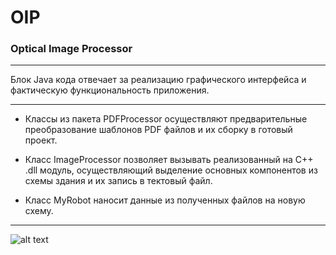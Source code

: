 # **OIP**

### **Optical Image Processor**
____


Блок Java кода отвечает за реализацию графического интерфейса и фактическую функциональность приложения.
____

- Классы из пакета PDFProcessor осуществляют предварительные преобразование шаблонов PDF файлов и их сборку в готовый проект.

- Класс ImageProcessor позволяет вызывать реализованный на C++ .dll модуль, осуществляющий выделение основных компонентов из схемы здания и их запись в тектовый файл.

- Класс MyRobot наносит данные из полученных файлов на новую схему.

____

![alt text](https://github.com/Ermolaefff/OIP/tree/Java/Screens/MainScreen.png)
